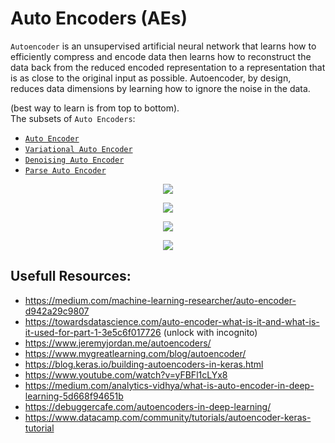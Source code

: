 # Auto Encoders (AEs)
`Autoencoder` is an unsupervised artificial neural network that learns how to efficiently compress and encode data then learns how to reconstruct the data back from the reduced encoded representation to a representation that is as close to the original input as possible.
Autoencoder, by design, reduces data dimensions by learning how to ignore the noise in the data.

(best way to learn is from top to bottom).  
The subsets of `Auto Encoders`:  
- [`Auto Encoder`](./Auto_Encoder(Ae)/README.md)
- [`Variational Auto Encoder`](./Variational_Auto_Encoder(VAE)/README.md)
- [`Denoising Auto Encoder`](./Denoising_Auto_Encoder(DAE)/README.md)
- [`Parse Auto Encoder`](./Sparse_Auto_Encoder(SAE)/README.md)


<p align="center">
  <img src="https://camo.githubusercontent.com/119c3cbba31609fce8813b8e7e01b9466da29842f23e051234cdb8aefb3f4e62/68747470733a2f2f64316a6e783962613873366a39722e636c6f756466726f6e742e6e65742f626c6f672f77702d636f6e74656e742f75706c6f6164732f323031382f31302f315f686173324f38623348415571766371714c726c4251412d373638783238312e706e67">
</p>
<p align="center">
  <img src="https://www.researchgate.net/profile/Xifeng-Guo/publication/320658590/figure/fig1/AS:614154637418504@1523437284408/The-structure-of-proposed-Convolutional-AutoEncoders-CAE-for-MNIST-In-the-middle-there.png">
</p>
<p align="center">
  <img src="https://d1m75rqqgidzqn.cloudfront.net/wp-data/2020/04/29202749/Blog_info_29-04-2020-R-02-1024x522.png">
</p>
<p align="center">
  <img src="https://www.biorxiv.org/content/biorxiv/early/2020/04/29/2020.04.28.065052/F3.large.jpg">
</p>

## Usefull Resources:
+ https://medium.com/machine-learning-researcher/auto-encoder-d942a29c9807
+ https://towardsdatascience.com/auto-encoder-what-is-it-and-what-is-it-used-for-part-1-3e5c6f017726 (unlock with incognito)
+ https://www.jeremyjordan.me/autoencoders/
+ https://www.mygreatlearning.com/blog/autoencoder/
+ https://blog.keras.io/building-autoencoders-in-keras.html
+ https://www.youtube.com/watch?v=yFBFl1cLYx8  
+ https://medium.com/analytics-vidhya/what-is-auto-encoder-in-deep-learning-5d668f94651b
+ https://debuggercafe.com/autoencoders-in-deep-learning/
+ https://www.datacamp.com/community/tutorials/autoencoder-keras-tutorial